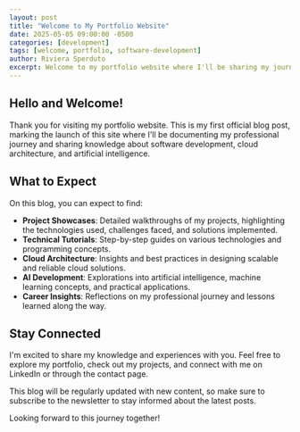 ```yaml
---
layout: post
title: "Welcome to My Portfolio Website"
date: 2025-05-05 09:00:00 -0500
categories: [development]
tags: [welcome, portfolio, software-development]
author: Riviera Sperduto
excerpt: Welcome to my portfolio website where I'll be sharing my journey, projects, and insights about software development, cloud architecture, and AI.
---
```


## Hello and Welcome!

Thank you for visiting my portfolio website. This is my first official blog post, marking the launch of this site where I'll be documenting my professional journey and sharing knowledge about software development, cloud architecture, and artificial intelligence.

## What to Expect

On this blog, you can expect to find:

- **Project Showcases**: Detailed walkthroughs of my projects, highlighting the technologies used, challenges faced, and solutions implemented.
- **Technical Tutorials**: Step-by-step guides on various technologies and programming concepts.
- **Cloud Architecture**: Insights and best practices in designing scalable and reliable cloud solutions.
- **AI Development**: Explorations into artificial intelligence, machine learning concepts, and practical applications.
- **Career Insights**: Reflections on my professional journey and lessons learned along the way.

## Stay Connected

I'm excited to share my knowledge and experiences with you. Feel free to explore my portfolio, check out my projects, and connect with me on LinkedIn or through the contact page.

This blog will be regularly updated with new content, so make sure to subscribe to the newsletter to stay informed about the latest posts.

Looking forward to this journey together! 